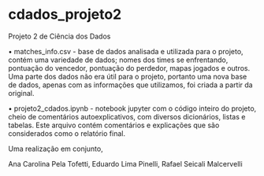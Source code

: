 # cdados_projeto2
Projeto 2 de Ciência dos Dados

•	matches_info.csv - base de dados analisada e utilizada para o projeto, contém uma variedade de dados; nomes dos times se enfrentando, pontuação do vencedor, pontuação do perdedor, mapas jogados e outros. Uma parte dos dados não era útil para o projeto, portanto uma nova base de dados, apenas com as informações que utilizamos, foi criada a partir da original.

•	projeto2_cdados.ipynb - notebook jupyter com o código inteiro do projeto, cheio de comentários autoexplicativos, com diversos dicionários, listas e tabelas. Este arquivo contém comentários e explicações que são considerados como o relatório final.


Uma realização em conjunto,

Ana Carolina Pela Tofetti,
Eduardo Lima Pinelli,
Rafael Seicali Malcervelli
